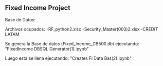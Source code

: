 ## Fixed Income Project

Base de Datos:

Archivos ocupados:
-RF_python2.xlsx
-Security_Master(003)2.xlsx
-CREDIT LATAM

Se genera la Base de datos (Fixed_Income_DB500.db) ejecutando:
"FixedIncome DBSQL Generator(1).ipynb"

Luego esta se llena ejecutando:
"Creates FI Data Bas(2).ipynb"

